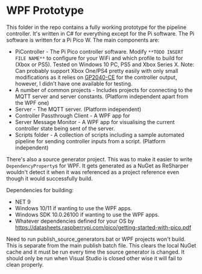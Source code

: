 # WPF Prototype

This folder in the repo contains a fully working prototype for the pipeline controller. It's written in C# for everything except for the Pi software. The Pi software is written for a Pi Pico W. The main components are:

* PiController - The Pi Pico controller software. Modify `**TODO INSERT FILE NAME**` to configure for your WiFi and which profile to build for (Xbox or PS5). Tested on Windows 10 PC, PS5 and Xbox Series X. Note: Can probably support Xbox One/PS4 pretty easily with only small modifications as it relies on [GP2040-CE](https://gp2040-ce.info/) for the controller output, however, I didn't have one available for testing.
* A number of common projects - Includes projects for connecting to the MQTT server and server constants. (Platform independent apart from the WPF one)
* Server - The MQTT server. (Platform independent)
* Controller Passthrough Client - A WPF app for
* Server Message Monitor - A WPF app for visualising the current controller state being sent of the server.
* Scripts folder - A collection of scripts including a sample automated pipeline for sending controller inputs from a script. (Platform independent)

There's also a source generator project. This was to make it easier to write `DependencyProperty`s for WPF. It gets generated as a NuGet as ReSharper wouldn't detect it when it was referenced as a project reference even though it would successfully build.

Dependencies for building:

* NET 9
* Windows 10/11 if wanting to use the WPF apps.
* Windows SDK 10.0.26100 if wanting to use the WPF apps.
* Whatever dependencies defined for your OS by <https://datasheets.raspberrypi.com/pico/getting-started-with-pico.pdf>

Need to run publish_source_generators.bat or WPF projects won't build. This is separate from the main publish batch file. This clears the local NuGet cache and it must be run every time the source generator is changed. It should only be run when Visual Studio is closed other wise it will fail to clean properly.
